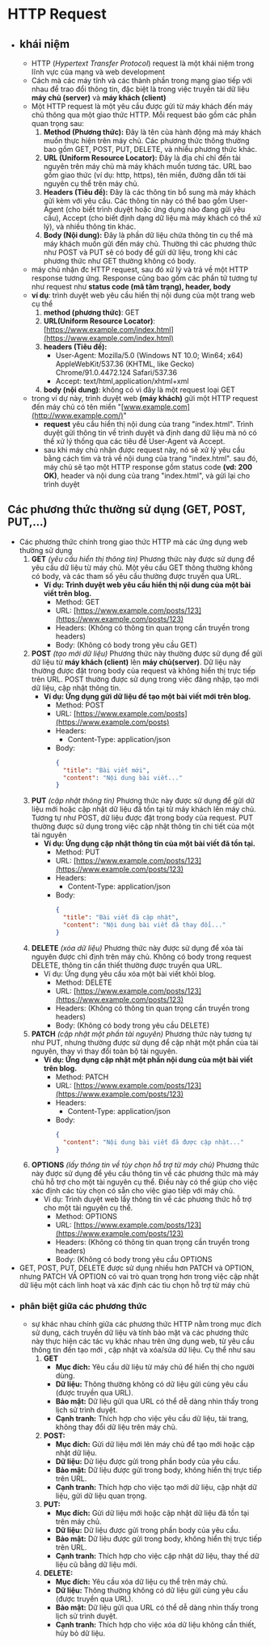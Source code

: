 # HTTP Request
- ## khái niệm
	- HTTP (*Hypertext Transfer Protocol*) request là một khái niệm trong lĩnh vực của mạng và web development
	- Cách mà các máy tính và các thành phần trong mạng giao tiếp với nhau để trao đổi thông tin, đặc biệt là trong việc truyền tải dữ liệu **máy chủ (server)** và **máy khách (client)**
	- Một HTTP request là một yêu cầu được gửi từ máy khách đến máy chủ thông qua một giao thức HTTP. Mỗi request bảo gồm các phần quan trọng sau:
		1. **Method (Phương thức):** Đây là tên của hành động mà máy khách muốn thực hiện trên máy chủ. Các phương thức thông thường bao gồm GET, POST, PUT, DELETE, và nhiều phương thức khác.
		2. **URL (Uniform Resource Locator):** Đây là địa chỉ chỉ đến tài nguyên trên máy chủ mà máy khách muốn tương tác. URL bao gồm giao thức (ví dụ: http, https), tên miền, đường dẫn tới tài nguyên cụ thể trên máy chủ.
		3. **Headers (Tiêu đề):** Đây là các thông tin bổ sung mà máy khách gửi kèm với yêu cầu. Các thông tin này có thể bao gồm User-Agent (cho biết trình duyệt hoặc ứng dụng nào đang gửi yêu cầu), Accept (cho biết định dạng dữ liệu mà máy khách có thể xử lý), và nhiều thông tin khác.
		4. **Body (Nội dung):** Đây là phần dữ liệu chứa thông tin cụ thể mà máy khách muốn gửi đến máy chủ. Thường thì các phương thức như POST và PUT sẽ có body để gửi dữ liệu, trong khi các phương thức như GET thường không có body.
	- máy chủ nhận đc HTTP request, sau đó xử lý và trả về một HTTP response tương ứng. Response cũng bao gồm các phần tử tương tự như request như **status code (mã tâm trạng), header, body**
	- **ví dụ**: trình duyệt web yêu cầu hiển thị nội dung của một trang web cụ thể
		1. **method (phương thức)**: GET
		2. **URL(Uniform Resource Locator)**: [https://www.example.com/index.html](https://www.example.com/index.html)
		3. **headers (Tiêu đề):**
			- User-Agent: Mozilla/5.0 (Windows NT 10.0; Win64; x64) AppleWebKit/537.36 (KHTML, like Gecko) Chrome/91.0.4472.124 Safari/537.36
			- Accept: text/html,application/xhtml+xml
		4. **body (nội dung)**: không có vì đây là một request loại GET
	- trong ví dự này, trình duyệt web **(máy khách)** gửi một HTTP request đến máy chủ có tên miền "[www.example.com](http://www.example.com/)"
		- **request** yêu cầu hiển thị nội dung của trang "index.html". Trình duyệt gửi thông tin về trình duyệt và định dang dữ liệu mà nó có thể xử lý thống qua các tiêu đề User-Agent và Accept.
		- sau khi máy chủ nhận được request này, nó sẽ xử lý yêu cầu bằng cách tìm và trả về nội dung của trang "index.html". sau đó, máy chủ sẽ tạo một HTTP response gồm status code **(vd: 200 OK)**, header và nội dung của trang "index.html", và gửi lại cho trình duyệt
## Các phương thức thường sử dụng (GET, POST, PUT,…)
- Các phương thức chính trong giao thức HTTP mà các ứng dụng web thường sử dụng
	1. **GET** *(yêu cầu hiển thị thông tin)* Phương thức này được sử dụng để yêu cầu dữ liệu từ máy chủ. Một yêu cầu GET thông thường không có body, và các tham số yêu cầu thường được truyền qua URL.
		- **Ví dụ: Trình duyệt web yêu cầu hiển thị nội dung của một bài viết trên blog.**
			- Method: GET
			- URL: [https://www.example.com/posts/123](https://www.example.com/posts/123)
			- Headers: (Không có thông tin quan trọng cần truyền trong headers)
			- Body: (Không có body trong yêu cầu GET)
	2. **POST** *(tạo mới dữ liệu)* Phương thức này thường được sử dụng để gửi dữ liệu từ **máy khách (client)** lên **máy chủ(server)**. Dữ liệu này thường được đặt trong body của request và không hiển thị trực tiếp trên URL. POST thường được sử dụng trong việc đăng nhập, tạo mới dữ liệu, cập nhật thông tin.
		- **Ví dụ: Ứng dụng gửi dữ liệu để tạo một bài viết mới trên blog.**
			- Method: POST
			- URL: [https://www.example.com/posts](https://www.example.com/posts)
			- Headers:
			    - Content-Type: application/json
			- Body:
				```json
				{
				  "title": "Bài viết mới",
				  "content": "Nội dung bài viết..."
				}
				```
	3. **PUT** *(cập nhật thông tin)* Phương thức này được sử dụng để gửi dữ liệu mới hoặc cập nhật dữ liệu đã tồn tại từ máy khách lên máy chủ. Tương tự như POST, dữ liệu được đặt trong body của request. PUT thường được sử dụng trong việc cập nhật thông tin chi tiết của một tài nguyên
		- **Ví dụ: Ứng dụng cập nhật thông tin của một bài viết đã tồn tại.**
			- Method: PUT
			- URL: [https://www.example.com/posts/123](https://www.example.com/posts/123)
			- Headers:
			    - Content-Type: application/json
			- Body:
				```json
				{
				  "title": "Bài viết đã cập nhật",
				  "content": "Nội dung bài viết đã thay đổi..."
				}
				```
	1. **DELETE** *(xóa dữ liệu)* Phương thức này được sử dụng để xóa tài nguyên được chỉ định trên máy chủ. Không có body trong request DELETE, thông tin cần thiết thường được truyền qua URL.
		- Ví dụ: Ứng dụng yêu cầu xóa một bài viết khỏi blog.
			- Method: DELETE
			- URL: [https://www.example.com/posts/123](https://www.example.com/posts/123)
			- Headers: (Không có thông tin quan trọng cần truyền trong headers)
			- Body: (Không có body trong yêu cầu DELETE)
	1. **PATCH** *(cập nhật một phần tài nguyên)* Phương thức này tương tự như PUT, nhưng thường được sử dụng để cập nhật một phần của tài nguyên, thay vì thay đổi toàn bộ tài nguyên.
		- **Ví dụ: Ứng dụng cập nhật một phần nội dung của một bài viết trên blog.**
			- Method: PATCH
			- URL: [https://www.example.com/posts/123](https://www.example.com/posts/123)
			- Headers:
			    - Content-Type: application/json
			- Body:
				```json
				{
				  "content": "Nội dung bài viết đã được cập nhật..."
				}
				```
	1. **OPTIONS** *(lấy thông tin về tùy chọn hỗ trợ từ máy chủ)* Phương thức này được sử dụng để yêu cầu thông tin về các phương thức mà máy chủ hỗ trợ cho một tài nguyên cụ thể. Điều này có thể giúp cho việc xác định các tùy chọn có sẵn cho việc giao tiếp với máy chủ.
		- Ví dụ: Trình duyệt web lấy thông tin về các phương thức hỗ trợ cho một tài nguyên cụ thể.
			- Method: OPTIONS
			- URL: [https://www.example.com/posts/123](https://www.example.com/posts/123)
			- Headers: (Không có thông tin quan trọng cần truyền trong headers)
			- Body: (Không có body trong yêu cầu OPTIONS
- GET, POST, PUT, DELETE được sử dụng nhiều hơn PATCH và OPTION, nhưng PATCH VÀ OPTION có vai trò quan trọng hơn trong việc cập nhật dữ liệu một cách linh hoạt và xác định các tìu chọn hỗ trợ từ máy chủ
- ### phân biệt giữa các phương thức
	- sự khác nhau chính giữa các phương thức HTTP nằm trong mục đích sử dụng, cách truyền dữ liệu và tính bảo mật và các phương thức này thực hiện các tác vụ khác nhau trên ứng dụng web, từ yêu cầu thông tin đến tạo mới , cập nhật và xóa/sửa dữ liệu. Cụ thể như sau
		1. **GET**
			- **Mục đích:** Yêu cầu dữ liệu từ máy chủ để hiển thị cho người dùng.
			- **Dữ liệu:** Thông thường không có dữ liệu gửi cùng yêu cầu (được truyền qua URL).
			- **Bảo mật:** Dữ liệu gửi qua URL có thể dễ dàng nhìn thấy trong lịch sử trình duyệt.
			- **Cạnh tranh:** Thích hợp cho việc yêu cầu dữ liệu, tải trang, không thay đổi dữ liệu trên máy chủ.
		2. **POST:**
			- **Mục đích:** Gửi dữ liệu mới lên máy chủ để tạo mới hoặc cập nhật dữ liệu.
			- **Dữ liệu:** Dữ liệu được gửi trong phần body của yêu cầu.
			- **Bảo mật:** Dữ liệu được gửi trong body, không hiển thị trực tiếp trên URL.
			- **Cạnh tranh:** Thích hợp cho việc tạo mới dữ liệu, cập nhật dữ liệu, gửi dữ liệu quan trọng.
		3. **PUT:**
			- **Mục đích:** Gửi dữ liệu mới hoặc cập nhật dữ liệu đã tồn tại trên máy chủ.
			- **Dữ liệu:** Dữ liệu được gửi trong phần body của yêu cầu.
			- **Bảo mật:** Dữ liệu được gửi trong body, không hiển thị trực tiếp trên URL.
			- **Cạnh tranh:** Thích hợp cho việc cập nhật dữ liệu, thay thế dữ liệu cũ bằng dữ liệu mới.
		4. **DELETE:**
			- **Mục đích:** Yêu cầu xóa dữ liệu cụ thể trên máy chủ.
			- **Dữ liệu:** Thông thường không có dữ liệu gửi cùng yêu cầu (được truyền qua URL).
			- **Bảo mật:** Dữ liệu gửi qua URL có thể dễ dàng nhìn thấy trong lịch sử trình duyệt.
			- **Cạnh tranh:** Thích hợp cho việc xóa dữ liệu không cần thiết, hủy bỏ dữ liệu.


